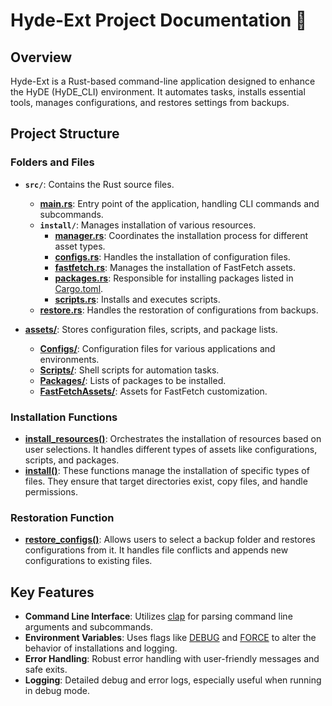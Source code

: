 # Hyde-Ext Project Documentation 📄

## Overview
Hyde-Ext is a Rust-based command-line application designed to enhance the HyDE (HyDE_CLI) environment. It automates tasks, installs essential tools, manages configurations, and restores settings from backups.

## Project Structure

### Folders and Files

- **`src/`**: Contains the Rust source files.
  - **[main.rs](https://github.com/Da4ndo/HyDe-Ext/blob/main/src/main.rs)**: Entry point of the application, handling CLI commands and subcommands.
  - **`install/`**: Manages installation of various resources.
    - **[manager.rs](https://github.com/Da4ndo/HyDe-Ext/blob/main/src/install/manager.rs)**: Coordinates the installation process for different asset types.
    - **[configs.rs](https://github.com/Da4ndo/HyDe-Ext/blob/main/src/install/configs.rs)**: Handles the installation of configuration files.
    - **[fastfetch.rs](https://github.com/Da4ndo/HyDe-Ext/blob/main/src/install/fastfetch.rs)**: Manages the installation of FastFetch assets.
    - **[packages.rs](https://github.com/Da4ndo/HyDe-Ext/blob/main/src/install/packages.rs)**: Responsible for installing packages listed in [Cargo.toml](https://github.com/Da4ndo/HyDe-Ext/blob/main/Cargo.toml).
    - **[scripts.rs](https://github.com/Da4ndo/HyDe-Ext/blob/main/src/install/scripts.rs)**: Installs and executes scripts.
  - **[restore.rs](https://github.com/Da4ndo/HyDe-Ext/blob/main/src/restore.rs)**: Handles the restoration of configurations from backups.

- **[assets/](https://github.com/Da4ndo/HyDe-Ext/tree/main/assets/Scripts/Scripts.toml)**: Stores configuration files, scripts, and package lists.
  - **[Configs/](https://github.com/Da4ndo/HyDe-Ext/tree/main/assets/Configs/Configs.toml)**: Configuration files for various applications and environments.
  - **[Scripts/](https://github.com/Da4ndo/HyDe-Ext/tree/main/assets/Scripts/Scripts.toml)**: Shell scripts for automation tasks.
  - **[Packages/](https://github.com/Da4ndo/HyDe-Ext/tree/main/assets/Packages/Packages.toml)**: Lists of packages to be installed.
  - **[FastFetchAssets/](https://github.com/Da4ndo/HyDe-Ext/tree/main/assets/FastFetchAssets/FastFetchAssets.toml)**: Assets for FastFetch customization.

### Installation Functions

- **[install_resources()](https://github.com/Da4ndo/HyDe-Ext/blob/main/src/install/manager.rs)**: Orchestrates the installation of resources based on user selections. It handles different types of assets like configurations, scripts, and packages.
- **[install()](https://github.com/Da4ndo/HyDe-Ext/blob/main/src/main.rs)**: These functions manage the installation of specific types of files. They ensure that target directories exist, copy files, and handle permissions.

### Restoration Function

- **[restore_configs()](https://github.com/Da4ndo/HyDe-Ext/blob/main/src/main.rs)**: Allows users to select a backup folder and restores configurations from it. It handles file conflicts and appends new configurations to existing files.

## Key Features

- **Command Line Interface**: Utilizes [clap](https://github.com/Da4ndo/HyDe-Ext/blob/main/Cargo.toml) for parsing command line arguments and subcommands.
- **Environment Variables**: Uses flags like [DEBUG](https://github.com/Da4ndo/HyDe-Ext/blob/main/src/install/manager.rs) and [FORCE](https://github.com/Da4ndo/HyDe-Ext/blob/main/src/install/configs.rs) to alter the behavior of installations and logging.
- **Error Handling**: Robust error handling with user-friendly messages and safe exits.
- **Logging**: Detailed debug and error logs, especially useful when running in debug mode.